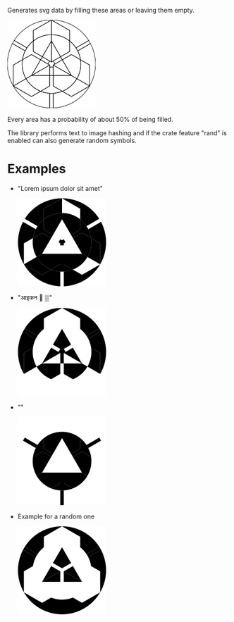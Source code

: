 Generates svg data by filling these areas or leaving them empty.

![Image showing the outlines of the areas](./example-icons/outlines.svg)

Every area has a probability of about 50% of being filled.

The library performs text to image hashing and if the crate
feature "rand" is enabled can also generate random symbols.

# Examples

- "Lorem ipsum dolor sit amet"

    ![the hashed image](./example-icons/Lorem%20ipsum.svg)

- "आइकन 🙂 ▒"

    ![the hashed image](./example-icons/non_ascii.svg)

- ""

    ![the hashed image of an empty string](./example-icons/empty.svg)

- Example for a random one

    ![a random icon](./example-icons/random.svg)